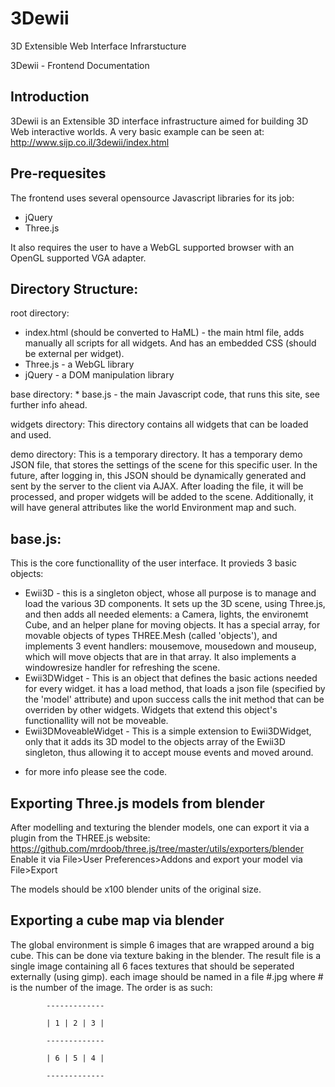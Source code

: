 3Dewii
======

3D Extensible Web Interface Infrarstucture


3Dewii - Frontend Documentation

Introduction
-------------------------------------------------------------------------------------------------
3Dewii is an Extensible 3D interface infrastructure aimed for building 3D Web interactive worlds.
A very basic example can be seen at: http://www.sijp.co.il/3dewii/index.html

Pre-requesites
-------------------------------------------------------------------------------------------------
The frontend uses several opensource Javascript libraries for its job:
* jQuery
* Three.js

It also requires the user to have a WebGL supported browser with an OpenGL supported VGA adapter.

Directory Structure:
-------------------------------------------------------------------------------------------------
root directory:
* index.html (should be converted to HaML) - the main html file, adds manually all scripts for all widgets. And has an embedded CSS (should be external per widget).
* Three.js - a WebGL library
* jQuery - a DOM manipulation library

base directory:
	* base.js - the main Javascript code, that runs this site, see further info ahead.

widgets directory:
	This directory contains all widgets that can be loaded and used.
	
demo directory:
	This is a temporary directory. It has a temporary demo JSON file, that stores the settings
	of the scene for this specific user. In the future, after logging in, this JSON should be
	dynamically generated and sent by the server to the client via AJAX.
	After loading the file, it will be processed, and proper widgets will be added to the scene.
	Additionally, it will have general attributes like the world Environment map and such.
	
base.js:
-------------------------------------------------------------------------------------------------
This is the core functionallity of the user interface. It provieds 3 basic objects:
* Ewii3D - this is a singleton object, whose all purpose is to manage and load
	  the various 3D components. It sets up the 3D scene, using Three.js, and then
	  adds all needed elements: a Camera, lights, the environemt Cube, and an
	  helper plane for moving objects.
	  It has a special array, for movable objects of types THREE.Mesh (called 'objects'), and
	  implements 3 event handlers: mousemove, mousedown and mouseup, which will move objects that 
	  are in that array.
	  It also implements a windowresize handler for refreshing the scene.
* Ewii3DWidget - This is an object that defines the basic actions needed for every widget.
	  it has a load method, that loads a json file (specified by the 'model' attribute) and upon
	  success calls the init method that can be overriden by other widgets.
	  Widgets that extend this object's functionallity will not be moveable.
* Ewii3DMoveableWidget - This is a simple extension to Ewii3DWidget, only that it adds its
	  3D model to the objects array of the Ewii3D singleton, thus allowing it to accept mouse 
	  events and moved around.

- for more info please see the code.
	
Exporting Three.js models from blender
-------------------------------------------------------------------------------------------------
After modelling and texturing the blender models, one can export it via a plugin from the THREE.js
website:
https://github.com/mrdoob/three.js/tree/master/utils/exporters/blender
Enable it via File>User Preferences>Addons
and export your model via File>Export

The models should be x100 blender units of the original size.

Exporting a cube map via blender
-------------------------------------------------------------------------------------------------
The global environment is simple 6 images that are wrapped around a big cube. This can be done via
texture baking in the blender.
The result file is a single image containing all 6 faces textures that should be seperated externally
(using gimp). each image should be named in a file #.jpg where # is the number of the image.
The order is as such: 

			-------------

			| 1 | 2 | 3 |

			-------------

			| 6 | 5 | 4 |

			-------------
